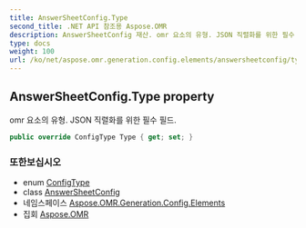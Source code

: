 ```yaml
---
title: AnswerSheetConfig.Type
second_title: .NET API 참조용 Aspose.OMR
description: AnswerSheetConfig 재산. omr 요소의 유형. JSON 직렬화를 위한 필수 필드.
type: docs
weight: 100
url: /ko/net/aspose.omr.generation.config.elements/answersheetconfig/type/
---
```

## AnswerSheetConfig.Type property

omr 요소의 유형. JSON 직렬화를 위한 필수 필드.

```csharp
public override ConfigType Type { get; set; }
```

### 또한보십시오

* enum [ConfigType](../../../aspose.omr.generation.config.enums/configtype/)
* class [AnswerSheetConfig](../)
* 네임스페이스 [Aspose.OMR.Generation.Config.Elements](../../answersheetconfig/)
* 집회 [Aspose.OMR](../../../)


